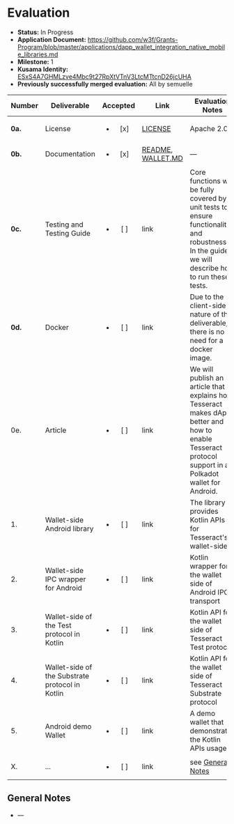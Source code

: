 # Evaluation

- **Status:** In Progress
- **Application Document:** https://github.com/w3f/Grants-Program/blob/master/applications/dapp_wallet_integration_native_mobile_libraries.md
- **Milestone:** 1
- **Kusama Identity:** [ESxS4A7GHMLzve4Mbc9t27RpXtVTnV3LtcMTtcnD26jcUHA](https://polkascan.io/pre/kusama/account/ESxS4A7GHMLzve4Mbc9t27RpXtVTnV3LtcMTtcnD26jcUHA)
- **Previously successfully merged evaluation:** All by semuelle

| Number | Deliverable | Accepted | Link | Evaluation Notes |
| ------ | ----------- | :------: | ---- |----------------- |
| **0a.** | License | <ul><li>[x] </li></ul> | [LICENSE](https://github.com/tesseract-one/Tesseract.android/blob/b6dfe65d1306c6eeb3d4218bba07f84d4b8ddf51/LICENSE) | Apache 2.0 |
| **0b.** | Documentation | <ul><li>[x] </li></ul> | [README](https://github.com/tesseract-one/Tesseract.android/blob/b6dfe65d1306c6eeb3d4218bba07f84d4b8ddf51/README.md), [WALLET.MD](https://github.com/tesseract-one/Tesseract.android/blob/b6dfe65d1306c6eeb3d4218bba07f84d4b8ddf51/WALLET.MD) | — |
| **0c.** | Testing and Testing Guide | <ul><li>[ ] </li></ul> | link | Core functions will be fully covered by unit tests to ensure functionality and robustness. In the guide, we will describe how to run these tests. |
| **0d.** | Docker | <ul><li>[ ] </li></ul> | link | Due to the client-side nature of the deliverable, there is no need for a docker image. |
| 0e. | Article | <ul><li>[ ] </li></ul> | link | We will publish an article that explains how Tesseract makes dApps better and how to enable Tesseract protocol support in a Polkadot wallet for Android. |
| 1. | Wallet-side Android library | <ul><li>[ ] </li></ul> | link | The library provides Kotlin APIs for Tesseract's wallet-side |
| 2. | Wallet-side IPC wrapper for Android | <ul><li>[ ] </li></ul> | link | Kotlin wrapper for the wallet side of Android IPC transport |
| 3. | Wallet-side of the Test protocol in Kotlin | <ul><li>[ ] </li></ul> | link | Kotlin API for the wallet side of Tesseract Test protocol |
| 4. | Wallet-side of the Substrate protocol in Kotlin | <ul><li>[ ] </li></ul> | link | Kotlin API for the wallet side of Tesseract Substrate protocol |
| 5. | Android demo Wallet | <ul><li>[ ] </li></ul> | link | A demo wallet that demonstrates the Kotlin APIs usage |
| X. | ... | <ul><li>[ ] </li></ul> | link | see [General Notes](#general-notes) |


## General Notes

- —
